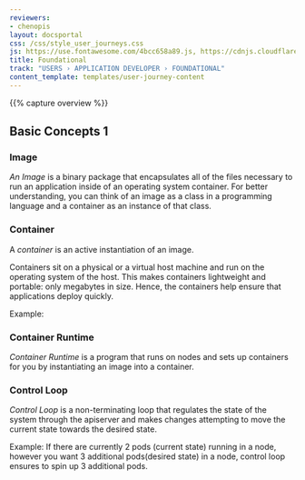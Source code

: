 ```yaml
---
reviewers:
- chenopis
layout: docsportal
css: /css/style_user_journeys.css
js: https://use.fontawesome.com/4bcc658a89.js, https://cdnjs.cloudflare.com/ajax/libs/prefixfree/1.0.7/prefixfree.min.js, https://cloud.google.com/js/embed.min.js
title: Foundational
track: "USERS › APPLICATION DEVELOPER › FOUNDATIONAL"
content_template: templates/user-journey-content
---
```

<div id="terminal_simulator"
  data-embed="kt-app"
  data-url="https://www.gstatic.com/cloud-site-ux/kubernetes-terminal.min.html">
</div>
{{% capture overview %}}


## Basic Concepts 1

### Image

_An Image_ is a binary package that encapsulates all of the files necessary to run an application inside of an operating system container.<!---We need to cite this-->
For better understanding, you can think of an image as a class in a programming language and a container as an instance of that class.

### Container

A _container_ is an active instantiation of an image.

Containers sit on a physical or a virtual host machine and run on the operating system of the host. This makes containers lightweight and portable: only megabytes in size. Hence, the containers help ensure that applications deploy quickly.

Example:


### Container Runtime

_Container Runtime_ is a program that runs on nodes <!---have a pop up explaining node--> and sets up containers for you by instantiating an image into a container.


### Control Loop

_Control Loop_ is a non-terminating loop that regulates the state of the system through the apiserver and makes changes attempting to move the current state towards the desired state.

Example: If there are currently 2 pods (current state) running in a node, however you want 3 additional pods(desired state) in a node, control loop ensures to spin up 3 additional pods.
